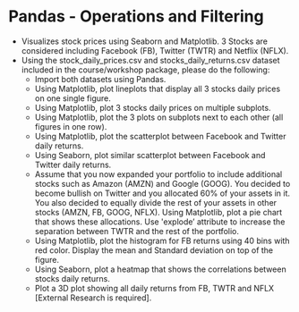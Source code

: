 
# Pandas - Operations and Filtering

- Visualizes stock prices using Seaborn and Matplotlib. 3 Stocks are considered including Facebook (FB), Twitter (TWTR) and Netflix (NFLX).
- Using the stock_daily_prices.csv and stocks_daily_returns.csv dataset included in the course/workshop package, please do the following:
    - Import both datasets using Pandas.
    - Using Matplotlib, plot lineplots that display all 3 stocks daily prices on one single figure.
    - Using Matplotlib, plot 3 stocks daily prices on multiple subplots.
    - Using Matplotlib, plot the 3 plots on subplots next to each other (all figures in one row).
    - Using Matplotlib, plot the scatterplot between Facebook and Twitter daily returns.
    - Using Seaborn, plot similar scatterplot between Facebook and Twitter daily returns.
    - Assume that you now expanded your portfolio to include additional stocks such as Amazon (AMZN) and Google (GOOG). You decided to become bullish on Twitter and you allocated 60% of your assets in it. You also decided to equally divide the rest of your assets in other stocks (AMZN, FB, GOOG, NFLX). Using Matplotlib, plot a pie chart that shows these allocations. Use 'explode’ attribute to increase the separation between TWTR and the rest of the portfolio.
    - Using Matplotlib, plot the histogram for FB returns using 40 bins with red color. Display the mean and Standard deviation on top of the figure.
    - Using Seaborn, plot a heatmap that shows the correlations between stocks daily returns.
    - Plot a 3D plot showing all daily returns from FB, TWTR and NFLX [External Research is required].